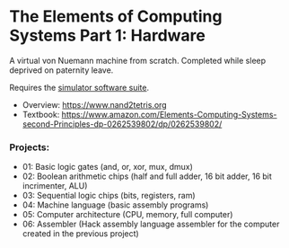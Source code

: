 # The Elements of Computing Systems Part 1: Hardware

A virtual von Nuemann machine from scratch. Completed while sleep deprived on paternity leave.

Requires the [simulator software suite](https://www.nand2tetris.org/software).

- Overview: https://www.nand2tetris.org
- Textbook: https://www.amazon.com/Elements-Computing-Systems-second-Principles-dp-0262539802/dp/0262539802/

### Projects:

- 01: Basic logic gates (and, or, xor, mux, dmux)
- 02: Boolean arithmetic chips (half and full adder, 16 bit adder, 16 bit incrimenter, ALU)
- 03: Sequential logic chips (bits, registers, ram)
- 04: Machine language (basic assembly programs)
- 05: Computer architecture (CPU, memory, full computer)
- 06: Assembler (Hack assembly language assembler for the computer created in the previous project)
